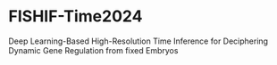 # FISHIF-Time2024
Deep Learning-Based High-Resolution Time Inference for Deciphering Dynamic Gene Regulation from fixed Embryos
